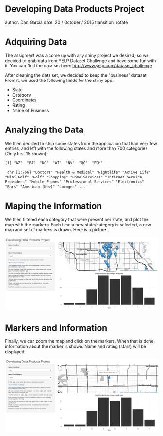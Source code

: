 Developing Data Products Project
========================================================
author: Dan Garcia
date: 20 / October / 2015
transition: rotate


Adquiring Data
========================================================

The assigment was a come up with any shiny project we desired, so we decided to grab data from YELP Dataset Challenge and have some fun with it. You can find the data set here: http://www.yelp.com/dataset_challenge

After cleaning the data set, we decided to keep the "business" dataset. From it, we used the following fields for the shiny app:
- State       
- Category
- Coordinates
- Rating
- Name of Business

Analyzing the Data
========================================================
We then decided to strip some states from the application that had very few entries, and left with the following states and more than 700 categories (Only first 15 shown):


```
[1] "AZ"  "PA"  "NC"  "WI"  "NV"  "QC"  "EDH"
```

```
 chr [1:766] "Doctors" "Health & Medical" "Nightlife" "Active Life" "Mini Golf" "Golf" "Shopping" "Home Services" "Internet Service Providers" "Mobile Phones" "Professional Services" "Electronics" "Bars" "American (New)" "Lounges" ...
```

Maping the Information
========================================================
We then filtered each category that were present per state, and plot the map with the markers. Each time a new state/category is selected, a new map and set of markers is drawn. Here is a picture :

![alt text](DataProductExample.png)

Markers and Information
========================================================
Finally, we can zoom the map and click on the markers. 
When that is done, information about the marker is shown. Name and rating (stars) will be displayed:

![alt text](DataProductExample2.png)



